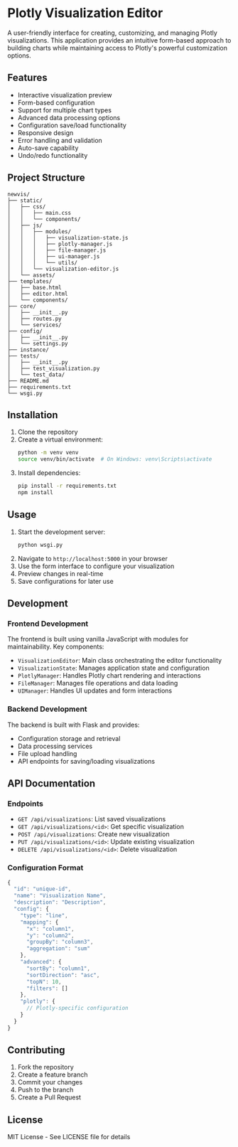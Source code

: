 # Plotly Visualization Editor

A user-friendly interface for creating, customizing, and managing Plotly visualizations. This application provides an intuitive form-based approach to building charts while maintaining access to Plotly's powerful customization options.

## Features

- Interactive visualization preview
- Form-based configuration
- Support for multiple chart types
- Advanced data processing options
- Configuration save/load functionality
- Responsive design
- Error handling and validation
- Auto-save capability
- Undo/redo functionality

## Project Structure

```
newvis/
├── static/
│   ├── css/
│   │   ├── main.css
│   │   └── components/
│   ├── js/
│   │   ├── modules/
│   │   │   ├── visualization-state.js
│   │   │   ├── plotly-manager.js
│   │   │   ├── file-manager.js
│   │   │   ├── ui-manager.js
│   │   │   └── utils/
│   │   └── visualization-editor.js
│   └── assets/
├── templates/
│   ├── base.html
│   ├── editor.html
│   └── components/
├── core/
│   ├── __init__.py
│   ├── routes.py
│   └── services/
├── config/
│   ├── __init__.py
│   └── settings.py
├── instance/
├── tests/
│   ├── __init__.py
│   ├── test_visualization.py
│   └── test_data/
├── README.md
├── requirements.txt
└── wsgi.py
```

## Installation

1. Clone the repository
2. Create a virtual environment:
   ```bash
   python -m venv venv
   source venv/bin/activate  # On Windows: venv\Scripts\activate
   ```
3. Install dependencies:
   ```bash
   pip install -r requirements.txt
   npm install
   ```

## Usage

1. Start the development server:
   ```bash
   python wsgi.py
   ```
2. Navigate to `http://localhost:5000` in your browser
3. Use the form interface to configure your visualization
4. Preview changes in real-time
5. Save configurations for later use

## Development

### Frontend Development

The frontend is built using vanilla JavaScript with modules for maintainability. Key components:

- `VisualizationEditor`: Main class orchestrating the editor functionality
- `VisualizationState`: Manages application state and configuration
- `PlotlyManager`: Handles Plotly chart rendering and interactions
- `FileManager`: Manages file operations and data loading
- `UIManager`: Handles UI updates and form interactions

### Backend Development

The backend is built with Flask and provides:

- Configuration storage and retrieval
- Data processing services
- File upload handling
- API endpoints for saving/loading visualizations

## API Documentation

### Endpoints

- `GET /api/visualizations`: List saved visualizations
- `GET /api/visualizations/<id>`: Get specific visualization
- `POST /api/visualizations`: Create new visualization
- `PUT /api/visualizations/<id>`: Update existing visualization
- `DELETE /api/visualizations/<id>`: Delete visualization

### Configuration Format

```javascript
{
  "id": "unique-id",
  "name": "Visualization Name",
  "description": "Description",
  "config": {
    "type": "line",
    "mapping": {
      "x": "column1",
      "y": "column2",
      "groupBy": "column3",
      "aggregation": "sum"
    },
    "advanced": {
      "sortBy": "column1",
      "sortDirection": "asc",
      "topN": 10,
      "filters": []
    },
    "plotly": {
      // Plotly-specific configuration
    }
  }
}
```

## Contributing

1. Fork the repository
2. Create a feature branch
3. Commit your changes
4. Push to the branch
5. Create a Pull Request

## License

MIT License - See LICENSE file for details